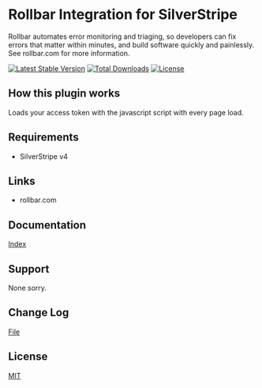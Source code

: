 # Rollbar Integration for SilverStripe
Rollbar automates error monitoring and triaging, so developers can fix errors that matter within minutes, and build software quickly and painlessly.  See rollbar.com for more information.

[![Latest Stable Version](https://poser.pugx.org/antonythorpe/rollbar/v/stable)](https://packagist.org/packages/antonythorpe/rollbar)
[![Total Downloads](https://poser.pugx.org/antonythorpe/rollbar/downloads)](https://packagist.org/packages/antonythorpe/rollbar)
[![License](https://poser.pugx.org/antonythorpe/rollbar/license)](https://packagist.org/packages/antonythorpe/rollbar)

## How this plugin works
Loads your access token with the javascript script with every page load.

## Requirements
* SilverStripe v4

## Links
* rollbar.com

## Documentation
[Index](/docs/en/index.md)

## Support
None sorry.

## Change Log
[File](changelog.md)

## License
[MIT](LICENSE)
